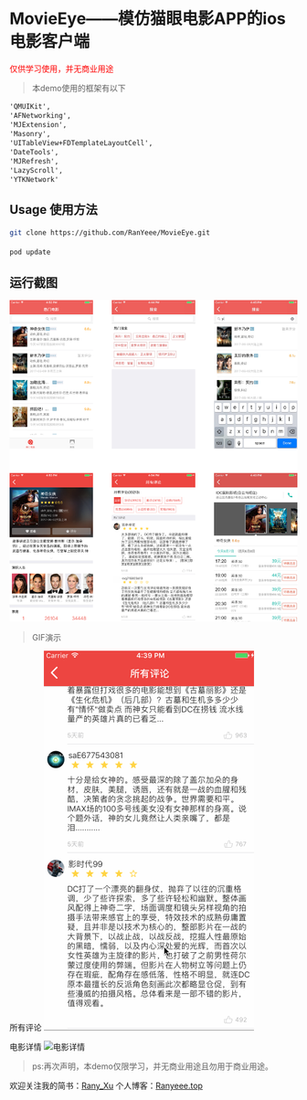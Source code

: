 # MovieEye——模仿猫眼电影APP的ios电影客户端

<font color='red'>仅供学习使用，并无商业用途</font>

>本demo使用的框架有以下

```
'QMUIKit',
'AFNetworking',
'MJExtension',
'Masonry',
'UITableView+FDTemplateLayoutCell',
'DateTools',
'MJRefresh',
'LazyScroll',
'YTKNetwork'
```
## Usage 使用方法

```sh
git clone https://github.com/RanYeee/MovieEye.git 

pod update
```

## 运行截图
![效果图](./source/效果图.png)

>GIF演示

所有评论
![所有评论](./source/查看全部评论.gif)

电影详情
![电影详情](./source/电影详情.gif)



>ps:再次声明，本demo仅限学习，并无商业用途且勿用于商业用途。


欢迎关注我的简书：[Rany_Xu](http://www.jianshu.com/u/c45291e63883)
个人博客：[Ranyeee.top](http://ranyeee.top)





